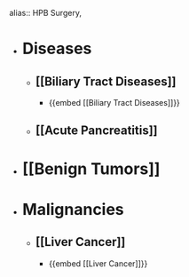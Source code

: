 alias:: HPB Surgery,

- # Diseases
	- ## [[Biliary Tract Diseases]]
		- {{embed [[Biliary Tract Diseases]]}}
	- ## [[Acute Pancreatitis]]
- # [[Benign Tumors]]
- # Malignancies
	- ## [[Liver Cancer]]
		- {{embed [[Liver Cancer]]}}